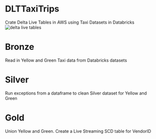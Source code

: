 # DLTTaxiTrips
Crate Delta Live Tables in AWS using Taxi Datasets in Databricks
![delta live tables](https://github.com/RemoteDataEngineer/DLTTaxiTrips/assets/140629527/bc79ff3c-8fa8-4c9a-8c02-a119d468d0f8)

# Bronze
Read in Yellow and Green Taxi data from Databricks datasets

# Silver
Run exceptions from a dataframe to clean Silver dataset for Yellow and Green

# Gold
Union Yellow and Green. Create a Live Streaming SCD table for VendorID
